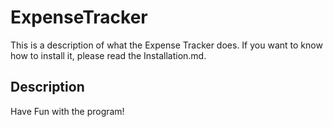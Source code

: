 # ExpenseTracker
This is a description of what the Expense Tracker does. If you want to know how to install it, please read the Installation.md. 

## Description
Have Fun with the program! 
